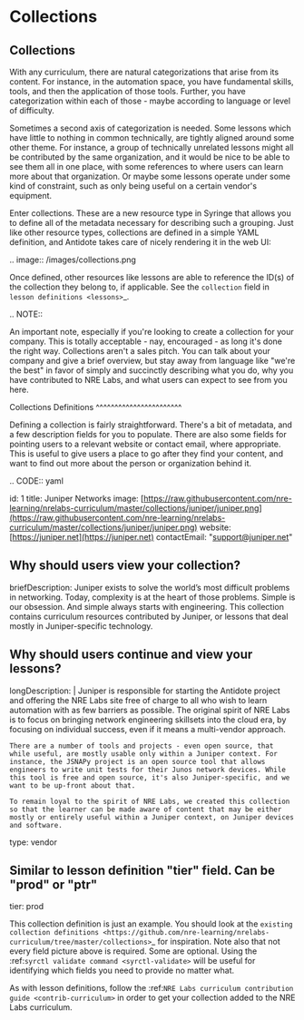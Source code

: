 # Collections

## Collections

With any curriculum, there are natural categorizations that arise from its content. For instance, in the automation space, you have fundamental skills, tools, and then the application of those tools. Further, you have categorization within each of those - maybe according to language or level of difficulty.

Sometimes a second axis of categorization is needed. Some lessons which have little to nothing in common technically, are tightly aligned around some other theme. For instance, a group of technically unrelated lessons might all be contributed by the same organization, and it would be nice to be able to see them all in one place, with some references to where users can learn more about that organization. Or maybe some lessons operate under some kind of constraint, such as only being useful on a certain vendor's equipment.

Enter collections. These are a new resource type in Syringe that allows you to define all of the metadata necessary for describing such a grouping. Just like other resource types, collections are defined in a simple YAML definition, and Antidote takes care of nicely rendering it in the web UI:

.. image:: /images/collections.png

Once defined, other resources like lessons are able to reference the ID\(s\) of the collection they belong to, if applicable. See the `collection` field in `lesson definitions <lessons>`\_.

.. NOTE::

An important note, especially if you're looking to create a collection for your company. This is totally acceptable - nay, encouraged - as long it's done the right way. Collections aren't a sales pitch. You can talk about your company and give a brief overview, but stay away from language like "we're the best" in favor of simply and succinctly describing what you do, why you have contributed to NRE Labs, and what users can expect to see from you here.

Collections Definitions ^^^^^^^^^^^^^^^^^^^^^^^

Defining a collection is fairly straightforward. There's a bit of metadata, and a few description fields for you to populate. There are also some fields for pointing users to a relevant website or contact email, where appropriate. This is useful to give users a place to go after they find your content, and want to find out more about the person or organization behind it.

.. CODE:: yaml

id: 1 title: Juniper Networks image: [https://raw.githubusercontent.com/nre-learning/nrelabs-curriculum/master/collections/juniper/juniper.png](https://raw.githubusercontent.com/nre-learning/nrelabs-curriculum/master/collections/juniper/juniper.png) website: [https://juniper.net](https://juniper.net) contactEmail: "support@juniper.net"

## Why should users view your collection?

briefDescription: Juniper exists to solve the world’s most difficult problems in networking. Today, complexity is at the heart of those problems. Simple is our obsession. And simple always starts with engineering. This collection contains curriculum resources contributed by Juniper, or lessons that deal mostly in Juniper-specific technology.

## Why should users continue and view your lessons?

longDescription: \| Juniper is responsible for starting the Antidote project and offering the NRE Labs site free of charge to all who wish to learn automation with as few barriers as possible. The original spirit of NRE Labs is to focus on bringing network engineering skillsets into the cloud era, by focusing on individual success, even if it means a multi-vendor approach.

```text
There are a number of tools and projects - even open source, that while useful, are mostly usable only within a Juniper context. For instance, the JSNAPy project is an open source tool that allows engineers to write unit tests for their Junos network devices. While this tool is free and open source, it's also Juniper-specific, and we want to be up-front about that.

To remain loyal to the spirit of NRE Labs, we created this collection so that the learner can be made aware of content that may be either mostly or entirely useful within a Juniper context, on Juniper devices and software.
```

type: vendor

## Similar to lesson definition "tier" field. Can be "prod" or "ptr"

tier: prod

This collection definition is just an example. You should look at the `existing collection definitions <https://github.com/nre-learning/nrelabs-curriculum/tree/master/collections>`\_ for inspiration. Note also that not every field picture above is required. Some are optional. Using the :ref:`syrctl validate command <syrctl-validate>` will be useful for identifying which fields you need to provide no matter what.

As with lesson definitions, follow the :ref:`NRE Labs curriculum contribution guide <contrib-curriculum>` in order to get your collection added to the NRE Labs curriculum.

